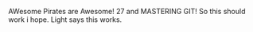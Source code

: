 AWesome Pirates are Awesome!
27 and MASTERING GIT!
So this should work i hope.
Light says this works.
